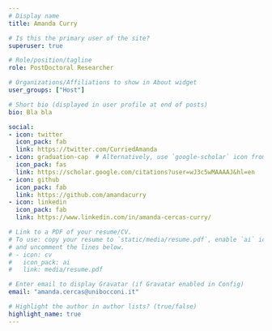 ```yaml
---
# Display name
title: Amanda Curry

# Is this the primary user of the site?
superuser: true

# Role/position/tagline
role: PostDoctoral Researcher

# Organizations/Affiliations to show in About widget
user_groups: ["Host"]

# Short bio (displayed in user profile at end of posts)
bio: Bla bla

social:
- icon: twitter
  icon_pack: fab
  link: https://twitter.com/CurriedAmanda
- icon: graduation-cap  # Alternatively, use `google-scholar` icon from `ai` icon pack
  icon_pack: fas
  link: https://scholar.google.com/citations?user=wJ3c5wMAAAAJ&hl=en
- icon: github
  icon_pack: fab
  link: https://github.com/amandacurry
- icon: linkedin
  icon_pack: fab
  link: https://www.linkedin.com/in/amanda-cercas-curry/

# Link to a PDF of your resume/CV.
# To use: copy your resume to `static/media/resume.pdf`, enable `ai` icons in `params.toml`,
# and uncomment the lines below.
# - icon: cv
#   icon_pack: ai
#   link: media/resume.pdf

# Enter email to display Gravatar (if Gravatar enabled in Config)
email: "amanda.cercas@unibocconi.it"

# Highlight the author in author lists? (true/false)
highlight_name: true
---
```


